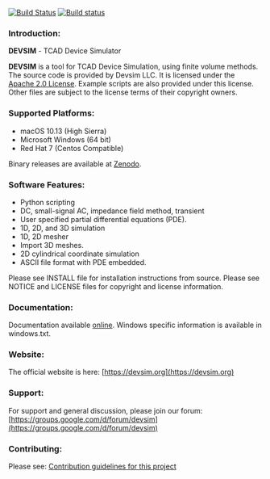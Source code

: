 [![Build Status](https://travis-ci.org/devsim/devsim.svg?branch=master)](https://travis-ci.org/devsim/devsim)
[![Build status](https://ci.appveyor.com/api/projects/status/github/devsim/devsim?branch=master&svg=true)](https://ci.appveyor.com/project/devsim/devsim)

### Introduction:
**DEVSIM** - TCAD Device Simulator

**DEVSIM** is a tool for TCAD Device Simulation, using finite volume methods.  The source code is provided by Devsim LLC.
It is licensed under the [Apache 2.0 License](https://www.apache.org/licenses/LICENSE-2.0.html).  Example scripts are also provided under this license.  Other files are subject to the license terms of their copyright owners.

### Supported Platforms:
* macOS 10.13 (High Sierra)
* Microsoft Windows (64 bit)
* Red Hat 7 (Centos Compatible)

Binary releases are available at [Zenodo](https://doi.org/10.5281/zenodo.1186952).

### Software Features:
* Python scripting 
* DC, small-signal AC, impedance field method, transient
* User specified partial differential equations (PDE).
* 1D, 2D, and 3D simulation
* 1D, 2D mesher
* Import 3D meshes.
* 2D cylindrical coordinate simulation
* ASCII file format with PDE embedded.

Please see INSTALL file for installation instructions from source.  Please see 
NOTICE and LICENSE files for copyright and license information.

### Documentation:
Documentation available [online](https://www.devsim.org/manual/).  Windows specific information is available in windows.txt.

### Website:
The official website is here:
[https://devsim.org](https://devsim.org)

### Support:

For support and general discussion, please join our forum:
[https://groups.google.com/d/forum/devsim](https://groups.google.com/d/forum/devsim)

### Contributing:

Please see:
[Contribution guidelines for this project](CONTRIBUTING.md)

